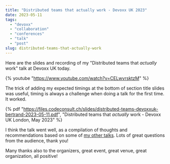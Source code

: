 ```yaml
---
title: "Distributed teams that actually work - Devoxx UK 2023"
date: 2023-05-11
tags: 
  - "devoxx"
  - "collaboration"
  - "conferences"
  - "talk"
  - "post"
slug: distributed-teams-that-actually-work
---
```


Here are the slides and recording of my "Distributed teams that _actually_ work" talk at Devoxx UK today.

<!-- excerpt -->

{% youtube "https://www.youtube.com/watch?v=CELwvrsktzM" %}


The trick of adding my expected timings at the bottom of section title slides was useful,
timing is always a challenge when doing a talk for the first time. It worked.

<!-- excerpt -->

{% pdf
"https://files.codeconsult.ch/slides/distributed-teams-devoxxuk-bertrand-2023-05-11.pdf",
"Distributed teams that _actually_ work - Devoxx UK London, May 2023"
%}

I think the talk went well, as a compilation of thoughts and recommendations based on 
some of [my other talks](/pressbook).
Lots of great questions from the audience, thank you!

Many thanks also to the organizers, great event, great venue, great organization, all positive!